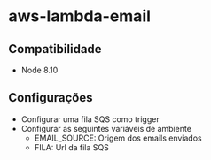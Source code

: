 # aws-lambda-email

## Compatibilidade

* Node 8.10

## Configurações

* Configurar uma fila SQS como trigger
* Configurar as seguintes variáveis de ambiente
  * EMAIL_SOURCE: Origem dos emails enviados
  * FILA: Url da fila SQS
